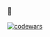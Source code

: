 ###  👋
 
[![codewars](https://www.codewars.com/users/pamelkk/badges/small)](https://www.codewars.com/users/pamelkk)


